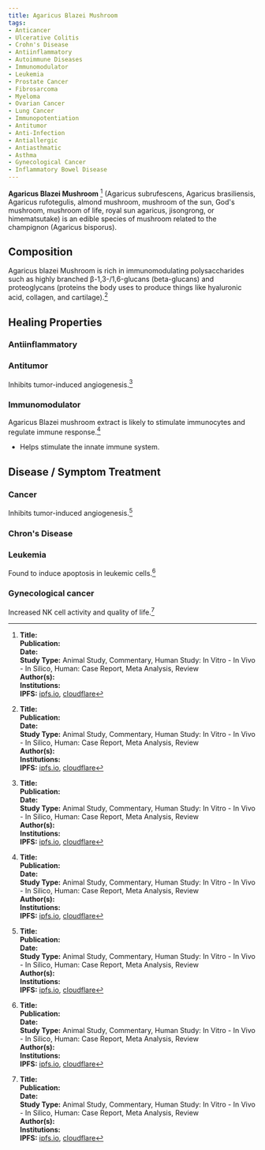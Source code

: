 ```yaml
---
title: Agaricus Blazei Mushroom
tags:
- Anticancer
- Ulcerative Colitis
- Crohn's Disease
- Antiinflammatory
- Autoimmune Diseases
- Immunomodulator
- Leukemia
- Prostate Cancer
- Fibrosarcoma
- Myeloma
- Ovarian Cancer
- Lung Cancer
- Immunopotentiation
- Antitumor
- Anti-Infection
- Antiallergic
- Antiasthmatic
- Asthma
- Gynecological Cancer
- Inflammatory Bowel Disease
---
```

**Agaricus Blazei Mushroom** [^1] (Agaricus subrufescens, Agaricus brasiliensis, Agaricus rufotegulis, almond mushroom, mushroom of the sun, God's mushroom, mushroom of life, royal sun agaricus, jisongrong, or himematsutake) is an edible species of mushroom related to the champignon (Agaricus bisporus).

## Composition

Agaricus blazei Mushroom is rich in immunomodulating polysaccharides such as highly branched β-1,3-/1,6-glucans (beta-glucans) and proteoglycans (proteins the body uses to produce things like hyaluronic acid, collagen, and cartilage).[^1]

## Healing Properties

### Antiinflammatory

### Antitumor

Inhibits tumor-induced angiogenesis.[^1]

### Immunomodulator

Agaricus Blazei mushroom extract is likely to stimulate immunocytes and regulate immune response.[^1]

- Helps stimulate the innate immune system.

## Disease / Symptom Treatment

### Cancer

Inhibits tumor-induced angiogenesis.[^1]

### Chron's Disease

### Leukemia

Found to induce apoptosis in leukemic cells.[^1]

### Gynecological cancer

Increased NK cell activity and quality of life.[^1]

[^1]: **Title:** []()<br>
**Publication:** []()<br>
**Date:** <br>
**Study Type:** Animal Study, Commentary, Human Study: In Vitro - In Vivo - In Silico, Human: Case Report, Meta Analysis, Review<br>
**Author(s):** <br>
**Institutions:** <br>
**IPFS:** [ipfs.io](https://ipfs.io/ipfs/), [cloudflare](https://cloudflare-ipfs.com/ipfs/)

[^2]: **Title:** []()<br>
**Publication:** []()<br>
**Date:** <br>
**Study Type:** Animal Study, Commentary, Human Study: In Vitro - In Vivo - In Silico, Human: Case Report, Meta Analysis, Review<br>
**Author(s):** <br>
**Institutions:** <br>
**IPFS:** [ipfs.io](https://ipfs.io/ipfs/), [cloudflare](https://cloudflare-ipfs.com/ipfs/)